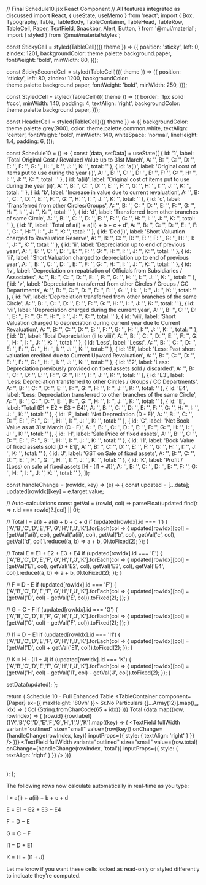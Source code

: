 // Final Schedule10.jsx React Component
// All features integrated as discussed
import React, { useState, useMemo } from 'react';
import {
  Box,
  Typography,
  Table,
  TableBody,
  TableContainer,
  TableHead,
  TableRow,
  TableCell,
  Paper,
  TextField,
  Snackbar,
  Alert,
  Button,
} from '@mui/material';
import { styled } from '@mui/material/styles';

const StickyCell = styled(TableCell)(({ theme }) => ({
  position: 'sticky',
  left: 0,
  zIndex: 1201,
  backgroundColor: theme.palette.background.paper,
  fontWeight: 'bold',
  minWidth: 80,
}));

const StickySecondCell = styled(TableCell)(({ theme }) => ({
  position: 'sticky',
  left: 80,
  zIndex: 1200,
  backgroundColor: theme.palette.background.paper,
  fontWeight: 'bold',
  minWidth: 250,
}));

const StyledCell = styled(TableCell)(({ theme }) => ({
  border: '1px solid #ccc',
  minWidth: 140,
  padding: 4,
  textAlign: 'right',
  backgroundColor: theme.palette.background.paper,
}));

const HeaderCell = styled(TableCell)(({ theme }) => ({
  backgroundColor: theme.palette.grey[900],
  color: theme.palette.common.white,
  textAlign: 'center',
  fontWeight: 'bold',
  minWidth: 140,
  whiteSpace: 'normal',
  lineHeight: 1.4,
  padding: 6,
}));

const Schedule10 = () => {
  const [data, setData] = useState([
    { id: '1', label: 'Total Original Cost / Revalued Value up to 31st March', A: '', B: '', C: '', D: '', E: '', F: '', G: '', H: '', I: '', J: '', K: '', total: '' },
    { id: 'a(i)', label: 'Original cost of items put to use during the year (i)', A: '', B: '', C: '', D: '', E: '', F: '', G: '', H: '', I: '', J: '', K: '', total: '' },
    { id: 'a(ii)', label: 'Original cost of items put to use during the year (ii)', A: '', B: '', C: '', D: '', E: '', F: '', G: '', H: '', I: '', J: '', K: '', total: '' },
    { id: 'b', label: 'Increase in value due to current revaluation', A: '', B: '', C: '', D: '', E: '', F: '', G: '', H: '', I: '', J: '', K: '', total: '' },
    { id: 'c', label: 'Transferred from other Circles/Groups', A: '', B: '', C: '', D: '', E: '', F: '', G: '', H: '', I: '', J: '', K: '', total: '' },
    { id: 'd', label: 'Transferred from other branches of same Circle', A: '', B: '', C: '', D: '', E: '', F: '', G: '', H: '', I: '', J: '', K: '', total: '' },
    { id: 'I', label: 'Total of a(i) + a(ii) + b + c + d', A: '', B: '', C: '', D: '', E: '', F: '', G: '', H: '', I: '', J: '', K: '', total: '' },
    { id: 'Ded(i)', label: 'Short Valuation charged to Revaluation Reserve', A: '', B: '', C: '', D: '', E: '', F: '', G: '', H: '', I: '', J: '', K: '', total: '' },
    { id: 'ii', label: 'Depreciation up to end of previous year', A: '', B: '', C: '', D: '', E: '', F: '', G: '', H: '', I: '', J: '', K: '', total: '' },
    { id: 'iii', label: 'Short Valuation charged to depreciation up to end of previous year', A: '', B: '', C: '', D: '', E: '', F: '', G: '', H: '', I: '', J: '', K: '', total: '' },
    { id: 'iv', label: 'Depreciation on repatriation of Officials from Subsidiaries / Associates', A: '', B: '', C: '', D: '', E: '', F: '', G: '', H: '', I: '', J: '', K: '', total: '' },
    { id: 'v', label: 'Depreciation transferred from other Circles / Groups / CC Departments', A: '', B: '', C: '', D: '', E: '', F: '', G: '', H: '', I: '', J: '', K: '', total: '' },
    { id: 'vi', label: 'Depreciation transferred from other branches of the same Circle', A: '', B: '', C: '', D: '', E: '', F: '', G: '', H: '', I: '', J: '', K: '', total: '' },
    { id: 'vii', label: 'Depreciation charged during the current year', A: '', B: '', C: '', D: '', E: '', F: '', G: '', H: '', I: '', J: '', K: '', total: '' },
    { id: 'viii', label: 'Short Valuation charged to depreciation during current year due to Current Revaluation', A: '', B: '', C: '', D: '', E: '', F: '', G: '', H: '', I: '', J: '', K: '', total: '' },
    { id: 'D', label: 'Total Depreciation (ii to viii)', A: '', B: '', C: '', D: '', E: '', F: '', G: '', H: '', I: '', J: '', K: '', total: '' },
    { id: 'Less', label: 'Less:', A: '', B: '', C: '', D: '', E: '', F: '', G: '', H: '', I: '', J: '', K: '', total: '' },
    { id: 'E1', label: 'Less: Past short valuation credited due to Current Upward Revaluation', A: '', B: '', C: '', D: '', E: '', F: '', G: '', H: '', I: '', J: '', K: '', total: '' },
    { id: 'E2', label: 'Less: Depreciation previously provided on fixed assets sold / discarded', A: '', B: '', C: '', D: '', E: '', F: '', G: '', H: '', I: '', J: '', K: '', total: '' },
    { id: 'E3', label: 'Less: Depreciation transferred to other Circles / Groups / CC Departments', A: '', B: '', C: '', D: '', E: '', F: '', G: '', H: '', I: '', J: '', K: '', total: '' },
    { id: 'E4', label: 'Less: Depreciation transferred to other branches of the same Circle', A: '', B: '', C: '', D: '', E: '', F: '', G: '', H: '', I: '', J: '', K: '', total: '' },
    { id: 'E', label: 'Total (E1 + E2 + E3 + E4)', A: '', B: '', C: '', D: '', E: '', F: '', G: '', H: '', I: '', J: '', K: '', total: '' },
    { id: 'F', label: 'Net Depreciation (D - E)', A: '', B: '', C: '', D: '', E: '', F: '', G: '', H: '', I: '', J: '', K: '', total: '' },
    { id: 'G', label: 'Net Book Value as at 31st March (C - F)', A: '', B: '', C: '', D: '', E: '', F: '', G: '', H: '', I: '', J: '', K: '', total: '' },
    { id: 'H', label: 'Sale Price of fixed assets', A: '', B: '', C: '', D: '', E: '', F: '', G: '', H: '', I: '', J: '', K: '', total: '' },
    { id: 'I1', label: 'Book Value of fixed assets sold [D + E1]', A: '', B: '', C: '', D: '', E: '', F: '', G: '', H: '', I: '', J: '', K: '', total: '' },
    { id: 'J', label: 'GST on Sale of fixed assets', A: '', B: '', C: '', D: '', E: '', F: '', G: '', H: '', I: '', J: '', K: '', total: '' },
    { id: 'K', label: 'Profit / (Loss) on sale of fixed assets [H - (I1 + J)]', A: '', B: '', C: '', D: '', E: '', F: '', G: '', H: '', I: '', J: '', K: '', total: '' },
  ]);

  const handleChange = (rowIdx, key) => (e) => {
  const updated = [...data];
  updated[rowIdx][key] = e.target.value;

  // Auto-calculations
  const getVal = (rowId, col) => parseFloat(updated.find(r => r.id === rowId)?.[col] || 0);

  // Total I = a(i) + a(ii) + b + c + d
  if (updated[rowIdx].id === 'I') {
    ['A','B','C','D','E','F','G','H','I','J','K'].forEach(col => {
      updated[rowIdx][col] = [getVal('a(i)', col), getVal('a(ii)', col), getVal('b', col), getVal('c', col), getVal('d', col)].reduce((a, b) => a + b, 0).toFixed(2);
    });
  }

  // Total E = E1 + E2 + E3 + E4
  if (updated[rowIdx].id === 'E') {
    ['A','B','C','D','E','F','G','H','I','J','K'].forEach(col => {
      updated[rowIdx][col] = [getVal('E1', col), getVal('E2', col), getVal('E3', col), getVal('E4', col)].reduce((a, b) => a + b, 0).toFixed(2);
    });
  }

  // F = D - E
  if (updated[rowIdx].id === 'F') {
    ['A','B','C','D','E','F','G','H','I','J','K'].forEach(col => {
      updated[rowIdx][col] = (getVal('D', col) - getVal('E', col)).toFixed(2);
    });
  }

  // G = C - F
  if (updated[rowIdx].id === 'G') {
    ['A','B','C','D','E','F','G','H','I','J','K'].forEach(col => {
      updated[rowIdx][col] = (getVal('C', col) - getVal('F', col)).toFixed(2);
    });
  }

  // I1 = D + E1
  if (updated[rowIdx].id === 'I1') {
    ['A','B','C','D','E','F','G','H','I','J','K'].forEach(col => {
      updated[rowIdx][col] = (getVal('D', col) + getVal('E1', col)).toFixed(2);
    });
  }

  // K = H - (I1 + J)
  if (updated[rowIdx].id === 'K') {
    ['A','B','C','D','E','F','G','H','I','J','K'].forEach(col => {
      updated[rowIdx][col] = (getVal('H', col) - getVal('I1', col) - getVal('J', col)).toFixed(2);
    });
  }

  setData(updated);
};

  return (
    <Box p={2}>
      <Typography variant="h5" gutterBottom>
        Schedule 10 - Full Enhanced Table
      </Typography>
      <TableContainer component={Paper} sx={{ maxHeight: '80vh' }}>
        <Table stickyHeader size="small">
          <TableHead>
            <TableRow>
              <HeaderCell>Sr.No</HeaderCell>
              <HeaderCell>Particulars</HeaderCell>
              {[...Array(12)].map((_, idx) => (
                <HeaderCell key={idx}>Col {String.fromCharCode(65 + idx)}</HeaderCell>
              ))}
              <HeaderCell>Total</HeaderCell>
            </TableRow>
          </TableHead>
          <TableBody>
            {data.map((row, rowIndex) => (
              <TableRow key={row.id}>
                <StickyCell>{row.id}</StickyCell>
                <StickySecondCell>{row.label}</StickySecondCell>
                {['A','B','C','D','E','F','G','H','I','J','K'].map((key) => (
                  <StyledCell key={key}>
                    <TextField
                      fullWidth
                      variant="outlined"
                      size="small"
                      value={row[key]}
                      onChange={handleChange(rowIndex, key)}
                      inputProps={{ style: { textAlign: 'right' } }}
                    />
                  </StyledCell>
                ))}
                <StyledCell>
                  <TextField
                    fullWidth
                    variant="outlined"
                    size="small"
                    value={row.total}
                    onChange={handleChange(rowIndex, 'total')}
                    inputProps={{ style: { textAlign: 'right' } }}
                  />
                </StyledCell>
              </TableRow>
            ))}
          </TableBody>
        </Table>
      </TableContainer>
    </Box>
  );
};


The following rows now calculate automatically in real-time as you type:

I = a(i) + a(ii) + b + c + d

E = E1 + E2 + E3 + E4

F = D − E

G = C − F

I1 = D + E1

K = H − (I1 + J)


Let me know if you want these cells locked as read-only or styled differently to indicate they're computed.

